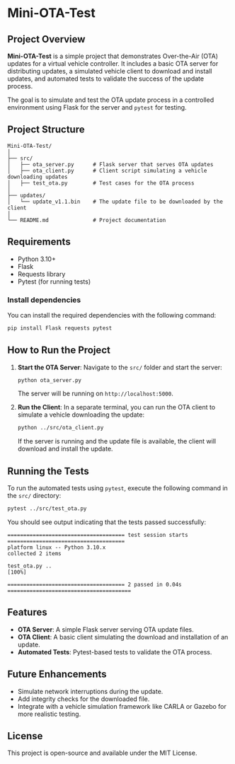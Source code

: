 # Mini-OTA-Test

## Project Overview
**Mini-OTA-Test** is a simple project that demonstrates Over-the-Air (OTA) updates for a virtual vehicle controller. It includes a basic OTA server for distributing updates, a simulated vehicle client to download and install updates, and automated tests to validate the success of the update process.

The goal is to simulate and test the OTA update process in a controlled environment using Flask for the server and `pytest` for testing.

## Project Structure

```
Mini-OTA-Test/
│
├── src/
│   ├── ota_server.py      # Flask server that serves OTA updates
│   ├── ota_client.py      # Client script simulating a vehicle downloading updates
│   ├── test_ota.py        # Test cases for the OTA process
│
├── updates/
│   └── update_v1.1.bin    # The update file to be downloaded by the client
│
└── README.md              # Project documentation
```

## Requirements

- Python 3.10+
- Flask
- Requests library
- Pytest (for running tests)

### Install dependencies
You can install the required dependencies with the following command:

```bash
pip install Flask requests pytest
```

## How to Run the Project

1. **Start the OTA Server**:
   Navigate to the `src/` folder and start the server:

   ```bash
   python ota_server.py
   ```

   The server will be running on `http://localhost:5000`.

2. **Run the Client**:
   In a separate terminal, you can run the OTA client to simulate a vehicle downloading the update:

   ```bash
   python ../src/ota_client.py
   ```

   If the server is running and the update file is available, the client will download and install the update.

## Running the Tests

To run the automated tests using `pytest`, execute the following command in the `src/` directory:

```bash
pytest ../src/test_ota.py
```

You should see output indicating that the tests passed successfully:

```
===================================== test session starts =====================================
platform linux -- Python 3.10.x
collected 2 items

test_ota.py ..                                                                   [100%]

===================================== 2 passed in 0.04s =======================================
```

## Features

- **OTA Server**: A simple Flask server serving OTA update files.
- **OTA Client**: A basic client simulating the download and installation of an update.
- **Automated Tests**: Pytest-based tests to validate the OTA process.

## Future Enhancements

- Simulate network interruptions during the update.
- Add integrity checks for the downloaded file.
- Integrate with a vehicle simulation framework like CARLA or Gazebo for more realistic testing.

## License

This project is open-source and available under the MIT License.
